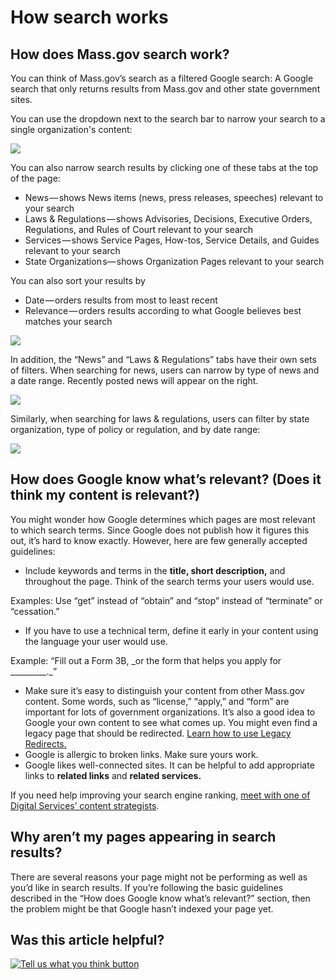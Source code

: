 # How search works

## How does Mass.gov search work?

You can think of Mass.gov’s search as a filtered Google search: A Google search that only returns results from Mass.gov and other state government sites.

You can use the dropdown next to the search bar to narrow your search to a single organization's content:

![](https://github.com/gdesrosiers/TEST-mass.gov-KB/tree/5bf119f2287d7e493534e6cae69bdd08c0869d39/.gitbook/assets/image%20%2829%29.png)

You can also narrow search results by clicking one of these tabs at the top of the page:

* News — shows News items \(news, press releases, speeches\) relevant to your search
* Laws & Regulations — shows Advisories, Decisions, Executive Orders, Regulations, and Rules of Court relevant to your search
* Services — shows Service Pages, How-tos, Service Details, and Guides relevant to your search
* State Organization s— shows Organization Pages relevant to your search

You can also sort your results by

* Date — orders results from most to least recent
* Relevance — orders results according to what Google believes best matches your search

![](https://github.com/gdesrosiers/TEST-mass.gov-KB/tree/5bf119f2287d7e493534e6cae69bdd08c0869d39/.gitbook/assets/image%20%2819%29.png)

In addition, the “News” and “Laws & Regulations” tabs have their own sets of filters. When searching for news, users can narrow by type of news and a date range. Recently posted news will appear on the right.

![](https://github.com/gdesrosiers/TEST-mass.gov-KB/tree/5bf119f2287d7e493534e6cae69bdd08c0869d39/.gitbook/assets/image%20%2820%29.png)

Similarly, when searching for laws & regulations, users can filter by state organization, type of policy or regulation, and by date range:

![](https://github.com/gdesrosiers/TEST-mass.gov-KB/tree/5bf119f2287d7e493534e6cae69bdd08c0869d39/.gitbook/assets/image%20%2831%29.png)

## **How does Google know what’s relevant? \(Does it think my content is relevant?\)**

You might wonder how Google determines which pages are most relevant to which search terms. Since Google does not publish how it figures this out, it’s hard to know exactly. However, here are few generally accepted guidelines:

* Include keywords and terms in the **title, short description,** and throughout the page. Think of the search terms your users would use.

Examples: Use “get” instead of “obtain” and “stop” instead of “terminate” or “cessation.”

* If you have to use a technical term, define it early in your content using the language your user would use.

Example: “Fill out a Form 3B, _or the form that helps you apply for \_\_\_\_\_\_\_\_\_.\_”

* Make sure it’s easy to distinguish your content from other Mass.gov content. Some words, such as “license,” “apply,” and “form” are important for lots of government organizations. It’s also a good idea to Google your own content to see what comes up. You might even find a legacy page that should be redirected. [Learn how to use Legacy Redirects.]()
* Google is allergic to broken links. Make sure yours work.
* Google likes well-connected sites. It can be helpful to add appropriate links to **related links** and **related services.**

If you need help improving your search engine ranking, [meet with one of Digital Services’ content strategists](../../../digital-service-resources/get-help-from-the-mass.gov-team/content-strategy-session.md).

## **Why aren’t my pages appearing in search results?**

There are several reasons your page might not be performing as well as you’d like in search results. If you’re following the basic guidelines described in the “How does Google know what’s relevant?” section, then the problem might be that Google hasn’t indexed your page yet.

## Was this article helpful?

[![Tell us what you think button](https://blobscdn.gitbook.com/v0/b/gitbook-28427.appspot.com/o/assets%2F-LJ04qJGAHkvdE13BfdG%2F-LSz77NBAwnSNpMPT3df%2F-LSz7xSmyKXltd4avaCt%2FKB%20survey%20button%20POC%202.png?alt=media&token=8d071cab-8b95-48a3-a332-13e3fc8d9f96)](https://massgov.formstack.com/forms/mass_gov_knowledge_base_feedback?article=how-search-works)

